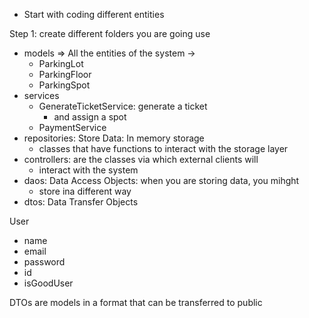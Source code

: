 - Start with coding different entities

Step 1: create different folders you are going use
- models => All the entities of the system ->
  - ParkingLot
  - ParkingFloor
  - ParkingSpot
- services
  - GenerateTicketService: generate a ticket
    - and assign a spot
  - PaymentService
- repositories: Store Data: In memory storage
  - classes that have functions to interact with the storage layer
- controllers: are the classes via which external clients will
  - interact with the system
- daos: Data Access Objects: when you are storing data, you mihght
  - store ina different way
- dtos: Data Transfer Objects

User
- name
- email
- password
- id
- isGoodUser

DTOs are models in a format that can be transferred to public